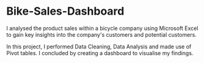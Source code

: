 # Bike-Sales-Dashboard
I analysed the product sales within a bicycle company using Microsoft Excel to gain key insights into the company's customers and potential customers. 

In this project, I performed Data Cleaning, Data Analysis and made use of Pivot tables. I concluded by creating a dashboard to visualise my findings.

